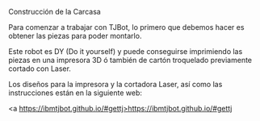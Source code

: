 
Construcción de la Carcasa

Para comenzar a trabajar con TJBot, lo primero que debemos hacer es obtener las piezas para poder montarlo.


Este robot es DY (Do it yourself) y puede conseguirse imprimiendo las piezas en una impresora 3D ó también de cartón troquelado previamente cortado con Laser.

Los diseños para la impresora y la cortadora Laser, así como las instrucciones están en la siguiente web:

<a https://ibmtjbot.github.io/#gettj>https://ibmtjbot.github.io/#gettj</a>



